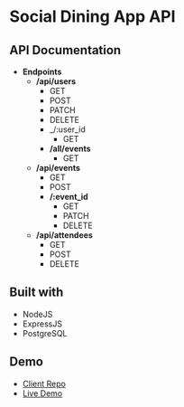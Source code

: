 # Social Dining App API

## API Documentation

* **Endpoints**
  * **/api/users**
    * GET
    * POST
    * PATCH
    * DELETE
    * _/:user_id
      * GET
    * **/all/events**
      * GET
  * **/api/events**
    * GET
    * POST
    * **/:event_id**
      * GET
      * PATCH
      * DELETE
  * **/api/attendees**
    * GET
    * POST
    * DELETE

## Built with
* NodeJS
* ExpressJS
* PostgreSQL

## Demo

- [Client Repo](https://github.com/djbradleyii/social-dining-app-client)
- [Live Demo](https://social-dining-app.now.sh/)
